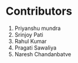 # Contributors
1) Priyanshu mundra
2) Srinjoy Pati
3) Rahul Kumar
4) Pragati Sawaliya
5) Naresh Chandanbatve
